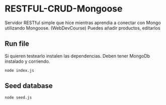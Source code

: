 # RESTFUL-CRUD-Mongoose
Servidor RESTful simple que hice mientras aprendia a conectar con Mongo utilizando Mongoose. (WebDevCourse)
Puedes añadir productos, editarlos

## Run file
Si quieren testearlo instalen las dependencias. Deben tener MongoDb instalado y corriendo. 

```
node index.js
```
## Seed database
```
node seed.js
```



